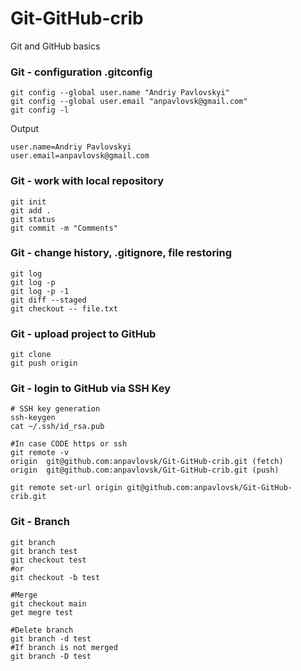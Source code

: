 # Git-GitHub-crib
Git and GitHub basics

### Git - configuration .gitconfig
````
git config --global user.name "Andriy Pavlovskyi"
git config --global user.email "anpavlovsk@gmail.com"
git config -l
````
Output
````
user.name=Andriy Pavlovskyi
user.email=anpavlovsk@gmail.com
````
### Git - work with local repository
````
git init
git add .
git status 
git commit -m "Comments"
````
### Git - change history, .gitignore, file restoring
````
git log
git log -p
git log -p -1
git diff --staged
git checkout -- file.txt
````
### Git - upload project to GitHub
````
git clone
git push origin
````
### Git - login to GitHub via SSH Key
````
# SSH key generation
ssh-keygen
cat ~/.ssh/id_rsa.pub 

#In case CODE https or ssh 
git remote -v
origin	git@github.com:anpavlovsk/Git-GitHub-crib.git (fetch)
origin	git@github.com:anpavlovsk/Git-GitHub-crib.git (push)

git remote set-url origin git@github.com:anpavlovsk/Git-GitHub-crib.git  
````
### Git - Branch
````
git branch
git branch test
git checkout test
#or
git checkout -b test

#Merge 
git checkout main
get megre test

#Delete branch
git branch -d test
#If branch is not merged
git branch -D test

````
